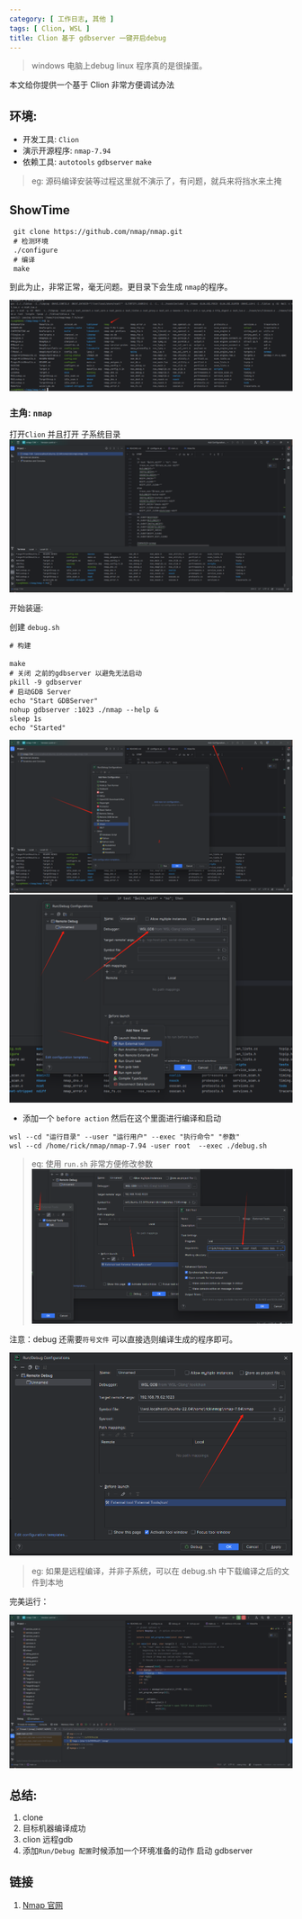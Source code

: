 ```yaml
---
category: [ 工作日志, 其他 ]
tags: [ Clion, WSL ]
title: Clion 基于 gdbserver 一键开启debug 
---
```


> windows 电脑上debug linux 程序真的是很操蛋。

本文给你提供一个基于 Clion 非常方便调试办法

## 环境:

- 开发工具: `Clion`
- 演示开源程序: `nmap-7.94`
- 依赖工具: `autotools` `gdbserver` `make`

> eg: 源码编译安装等过程这里就不演示了，有问题，就兵来将挡水来土掩

## ShowTime

```shell
 git clone https://github.com/nmap/nmap.git
 # 检测环境
 ./configure
 # 编译
 make
```

到此为止，非常正常，毫无问题。更目录下会生成 `nmap`的程序。

![](../../../assets/posts/工作日志/其他/20240412/img.png)

### 主角: `nmap`

打开`Clion` 并且打开 子系统目录
![](../../../assets/posts/工作日志/其他/20240412/img_1.png)

开始装逼:

创建 `debug.sh` 
```
# 构建

make 
# 关闭 之前的gdbserver 以避免无法启动
pkill -9 gdbserver
# 启动GDB Server
echo "Start GDBServer"
nohup gdbserver :1023 ./nmap --help &
sleep 1s
echo "Started"
```

![](../../../assets/posts/工作日志/其他/20240412/img_2.png)
![](../../../assets/posts/工作日志/其他/20240412/img_3.png)

- 添加一个 `before action` 然后在这个里面进行编译和启动
```shell
wsl --cd "运行目录" --user "运行用户" --exec "执行命令" "参数"
wsl --cd /home/rick/nmap/nmap-7.94 -user root  --exec ./debug.sh
```
> eq: 使用 `run.sh` 非常方便修改参数
![](../../../assets/posts/工作日志/其他/20240412/img_4.png)

注意：debug 还需要`符号文件` 可以直接选则编译生成的程序即可。

![](../../../assets/posts/工作日志/其他/20240412/img_5.png)

> eg: 如果是远程编译，并非子系统，可以在 debug.sh 中下载编译之后的文件到本地

完美运行：

![](../../../assets/posts/工作日志/其他/20240412/img_6.png)


## 总结:

1. clone
2. 目标机器编译成功
3. clion 远程gdb
4. 添加`Run/Debug 配置`时候添加一个环境准备的动作 启动 gdbserver



## 链接

  1. [Nmap 官网](https://nmap.org/)
